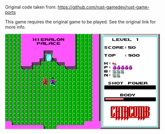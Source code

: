 
Original code taken from: https://github.com/rust-gamedev/rust-game-ports

This game requires the original game to be played. See the original link for more info.

![Game screenshot](img/catacomb_2.png)